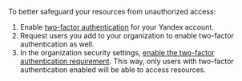 To better safeguard your resources from unauthorized access:

1. Enable [two-factor authentication](https://yandex.com/support/passport/authorization/twofa.html) for your Yandex account.
1. Request users you add to your organization to enable two-factor authentication as well.
1. In the organization security settings, [enable the two-factor authentication requirement](../../organization/operations/enable-2fa-access.md). This way, only users with two-factor authentication enabled will be able to access resources.